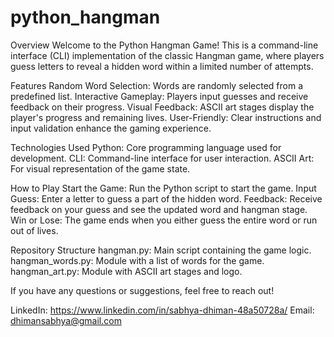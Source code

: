 # python_hangman
Overview
Welcome to the Python Hangman Game! This is a command-line interface (CLI) implementation of the classic Hangman game, where players guess letters to reveal a hidden word within a limited number of attempts.

Features
Random Word Selection: Words are randomly selected from a predefined list.
Interactive Gameplay: Players input guesses and receive feedback on their progress.
Visual Feedback: ASCII art stages display the player's progress and remaining lives.
User-Friendly: Clear instructions and input validation enhance the gaming experience.

Technologies Used
Python: Core programming language used for development.
CLI: Command-line interface for user interaction.
ASCII Art: For visual representation of the game state.

How to Play
Start the Game: Run the Python script to start the game.
Input Guess: Enter a letter to guess a part of the hidden word.
Feedback: Receive feedback on your guess and see the updated word and hangman stage.
Win or Lose: The game ends when you either guess the entire word or run out of lives.

Repository Structure
hangman.py: Main script containing the game logic.
hangman_words.py: Module with a list of words for the game.
hangman_art.py: Module with ASCII art stages and logo.


If you have any questions or suggestions, feel free to reach out!

LinkedIn: https://www.linkedin.com/in/sabhya-dhiman-48a50728a/
Email: dhimansabhya@gmail.com
